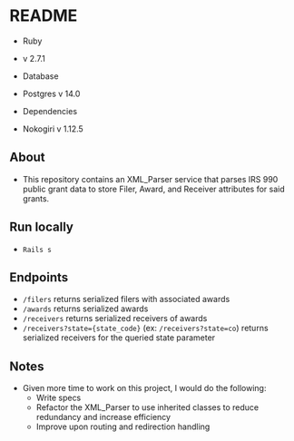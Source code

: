 # README

* Ruby
- v 2.7.1

* Database
- Postgres v 14.0

* Dependencies
- Nokogiri v 1.12.5

## About
- This repository contains an XML_Parser service that parses IRS 990 public grant data to store Filer, Award, and Receiver attributes for said grants.

## Run locally
- `Rails s`

## Endpoints
- `/filers` returns serialized filers with associated awards
- `/awards` returns serialized awards
- `/receivers` returns serialized receivers of awards
- `/receivers?state={state_code}` (ex: `/receivers?state=co`) returns serialized receivers for the queried state parameter

## Notes
- Given more time to work on this project, I would do the following:
  - Write specs
  - Refactor the XML_Parser to use inherited classes to reduce redundancy and increase efficiency
  - Improve upon routing and redirection handling